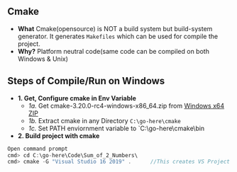 ## Cmake
- **What** Cmake(opensource) is NOT a build system but build-system generator. It generates `Makefiles` which can be used for compile the project.
- **Why?** Platform neutral code(same code can be compiled on both Windows & Unix)

## Steps of Compile/Run on Windows
- **1. Get, Configure cmake in Env Variable**
  - *1a.* Get cmake-3.20.0-rc4-windows-x86_64.zip from [Windows x64 ZIP](https://cmake.org/download/)
  - *1b.* Extract cmake in any Directory `C:\go-here\cmake`
  - *1c.* Set PATH enviornment variable to `C:\go-here\cmake\bin
- **2. Build project with cmake**
```c
Open command prompt
cmd> cd C:\go-here\Code\Sum_of_2_Numbers\
cmd> cmake -G "Visual Studio 16 2019" .      //This creates VS Project files to build
```
